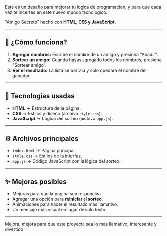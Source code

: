 Este es un desafio para mejorar tu logica de programacion, y para que cada vez te incertes en este nuevo mundo tecnologico.
  
 "Amigo Secreto" hecho con **HTML, CSS y JavaScript**. 

---

## 📌 ¿Cómo funciona?
1. **Agregar nombres:** Escribe el nombre de un amigo y presiona "Añadir".
2. **Sortear un amigo:** Cuando hayas agregado todos los nombres, presiona "Sortear amigo".
3. **Ver el resultado:** La lista se borrará y solo quedará el nombre del ganador.

---

## 🚀 Tecnologías usadas
- **HTML** → Estructura de la página.
- **CSS** → Estilos y diseño (archivo `style.css`).
- **JavaScript** → Lógica del sorteo (archivo `app.js`).

---

## ⚙ Archivos principales
- `index.html` → Página principal.
- `style.css` → Estilos de la interfaz.
- `app.js` → Código JavaScript con la lógica del sorteo.

---

## ✨ Mejoras posibles
- Mejoras para que la pagina sea responciva
- Agregar una opción para **reiniciar el sorteo**.
- Animaciones para hacer el resultado más llamativo.
- Un mensaje más visual en lugar de solo texto.

---

Mejora, mejora para que este proyecto sea lo mas llamativo, interesante y divertido 
